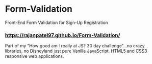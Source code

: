 # Form-Validation
Front-End Form Validation for Sign-Up Registration 

### https://rajanpatel97.github.io/Form-Validation/

Part of my "How good am I really at JS? 30 day challenge"...no crazy libraries, no Disneyland just pure Vanilla JavaScript, HTML5 and CSS3 responsive web applications.
